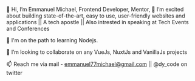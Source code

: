 👋 Hi, I’m Emmanuel Michael, Frontend Developer, Mentor, 👀 I’m excited about building state-of-the-art, easy to use, user-friendly websites and applications || A tech apostle || Also intrested in speaking at Tech Events and Conferences 

🌱 I'm on the path to learning Nodejs. 

💞️ I’m looking to collaborate on any VueJs, NuxtJs and VanillaJs projects

📫 Reach me via mail - emmanuel77michael@gmail.com || @dy_code on twitter
